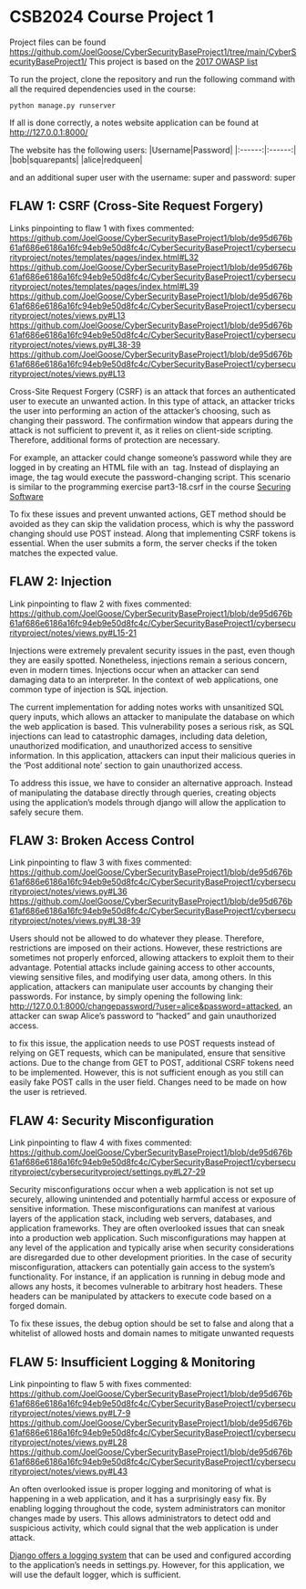 # CSB2024 Course Project 1
Project files can be found https://github.com/JoelGoose/CyberSecurityBaseProject1/tree/main/CyberSecurityBaseProject1/
This project is based on the [2017 OWASP list](https://owasp.org/www-project-top-ten/2017/Top_10)

To run the project, clone the repository and run the following command with all the required dependencies used in the course:

```
python manage.py runserver
```

If all is done correctly, a notes website application can be found at http://127.0.0.1:8000/

The website has the following users:
   |Username|Password|
   |:------:|:------:|
   |bob|squarepants|
   |alice|redqueen|

and an additional super user with the username: super and password: super

## FLAW 1: CSRF (Cross-Site Request Forgery)
Links pinpointing to flaw 1 with fixes commented:
https://github.com/JoelGoose/CyberSecurityBaseProject1/blob/de95d676b61af686e6186a16fc94eb9e50d8fc4c/CyberSecurityBaseProject1/cybersecurityproject/notes/templates/pages/index.html#L32
https://github.com/JoelGoose/CyberSecurityBaseProject1/blob/de95d676b61af686e6186a16fc94eb9e50d8fc4c/CyberSecurityBaseProject1/cybersecurityproject/notes/templates/pages/index.html#L39
https://github.com/JoelGoose/CyberSecurityBaseProject1/blob/de95d676b61af686e6186a16fc94eb9e50d8fc4c/CyberSecurityBaseProject1/cybersecurityproject/notes/views.py#L13
https://github.com/JoelGoose/CyberSecurityBaseProject1/blob/de95d676b61af686e6186a16fc94eb9e50d8fc4c/CyberSecurityBaseProject1/cybersecurityproject/notes/views.py#L38-39
https://github.com/JoelGoose/CyberSecurityBaseProject1/blob/de95d676b61af686e6186a16fc94eb9e50d8fc4c/CyberSecurityBaseProject1/cybersecurityproject/notes/views.py#L13

Cross-Site Request Forgery (CSRF) is an attack that forces an authenticated user to execute an unwanted action. In this type of attack, an attacker tricks the user into performing an action of the attacker’s choosing, such as changing their password. The confirmation window that appears during the attack is not sufficient to prevent it, as it relies on client-side scripting. Therefore, additional forms of protection are necessary.

For example, an attacker could change someone’s password while they are logged in by creating an HTML file with an <img> tag. Instead of displaying an image, the tag would execute the password-changing script. This scenario is similar to the programming exercise part3-18.csrf in the course [Securing Software](https://cybersecuritybase.mooc.fi/module-2.3/1-security)

To fix these issues and prevent unwanted actions, GET method should be avoided as they can skip the validation process, which is why the password changing should use POST instead. Along that implementing CSRF tokens is essential. When the user submits a form, the server checks if the token matches the expected value.

## FLAW 2: Injection

Link pinpointing to flaw 2 with fixes commented:
https://github.com/JoelGoose/CyberSecurityBaseProject1/blob/de95d676b61af686e6186a16fc94eb9e50d8fc4c/CyberSecurityBaseProject1/cybersecurityproject/notes/views.py#L15-21

Injections were extremely prevalent security issues in the past, even though they are easily spotted. Nonetheless, injections remain a serious concern, even in modern times. Injections occur when an attacker can send damaging data to an interpreter. In the context of web applications, one common type of injection is SQL injection.

The current implementation for adding notes works with unsanitized SQL query inputs, which allows an attacker to manipulate the database on which the web application is based. This vulnerability poses a serious risk, as SQL injections can lead to catastrophic damages, including data deletion, unauthorized modification, and unauthorized access to sensitive information. In this application, attackers can input their malicious queries in the ‘Post additional note’ section to gain unauthorized access.

To address this issue, we have to consider an alternative approach. Instead of manipulating the database directly through queries, creating objects using the application’s models through django will allow the application to safely secure them.

## FLAW 3: Broken Access Control

Link pinpointing to flaw 3 with fixes commented:
https://github.com/JoelGoose/CyberSecurityBaseProject1/blob/de95d676b61af686e6186a16fc94eb9e50d8fc4c/CyberSecurityBaseProject1/cybersecurityproject/notes/views.py#L36
https://github.com/JoelGoose/CyberSecurityBaseProject1/blob/de95d676b61af686e6186a16fc94eb9e50d8fc4c/CyberSecurityBaseProject1/cybersecurityproject/notes/views.py#L38-39

Users should not be allowed to do whatever they please. Therefore, restrictions are imposed on their actions. However, these restrictions are sometimes not properly enforced, allowing attackers to exploit them to their advantage. Potential attacks include gaining access to other accounts, viewing sensitive files, and modifying user data, among others. In this application, attackers can manipulate user accounts by changing their passwords. For instance, by simply opening the following link: http://127.0.0.1:8000/changepassword/?user=alice&password=attacked, an attacker can swap Alice’s password to “hacked” and gain unauthorized access.

to fix this issue, the application needs to use POST requests instead of relying on GET requests, which can be manipulated, ensure that sensitive actions. Due to the change from GET to POST,  additional CSRF tokens need to be implemented. However, this is not sufficient enough as you still can easily fake POST calls in the user field. Changes need to be made on how the user is retrieved. 

## FLAW 4: Security Misconfiguration

Link pinpointing to flaw 4 with fixes commented:
https://github.com/JoelGoose/CyberSecurityBaseProject1/blob/de95d676b61af686e6186a16fc94eb9e50d8fc4c/CyberSecurityBaseProject1/cybersecurityproject/cybersecurityproject/settings.py#L27-29

Security misconfigurations occur when a web application is not set up securely, allowing unintended and potentially harmful access or exposure of sensitive information. These misconfigurations can manifest at various layers of the application stack, including web servers, databases, and application frameworks. They are often overlooked issues that can sneak into a production web application. Such misconfigurations may happen at any level of the application and typically arise when security considerations are disregarded due to other development priorities. In the case of security misconfiguration, attackers can potentially gain access to the system’s functionality. For instance, if an application is running in debug mode and allows any hosts, it becomes vulnerable to arbitrary host headers. These headers can be manipulated by attackers to execute code based on a forged domain.

To fix these issues, the debug option should be set to false and along that a whitelist of allowed hosts and domain names to mitigate unwanted requests



## FLAW 5: Insufficient Logging & Monitoring

Link pinpointing to flaw 5 with fixes commented:
https://github.com/JoelGoose/CyberSecurityBaseProject1/blob/de95d676b61af686e6186a16fc94eb9e50d8fc4c/CyberSecurityBaseProject1/cybersecurityproject/notes/views.py#L7-9
https://github.com/JoelGoose/CyberSecurityBaseProject1/blob/de95d676b61af686e6186a16fc94eb9e50d8fc4c/CyberSecurityBaseProject1/cybersecurityproject/notes/views.py#L28
https://github.com/JoelGoose/CyberSecurityBaseProject1/blob/de95d676b61af686e6186a16fc94eb9e50d8fc4c/CyberSecurityBaseProject1/cybersecurityproject/notes/views.py#L43

An often overlooked issue is proper logging and monitoring of what is happening in a web application, and it has a surprisingly easy fix. By enabling logging throughout the code, system administrators can monitor changes made by users. This allows administrators to detect odd and suspicious activity, which could signal that the web application is under attack.

[Django offers a logging system](https://docs.djangoproject.com/en/5.0/topics/logging/) that can be used and configured according to the application’s needs in settings.py. However, for this application, we will use the default logger, which is sufficient.
